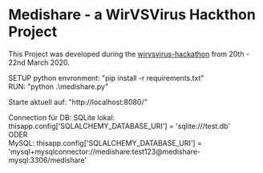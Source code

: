 # Medishare - a WirVSVirus Hackthon Project
This Project was developed during the [wirvsvirus-hackathon](https://wirvsvirushackathon.org/) from 20th - 22nd March 2020.

SETUP python envronment: "pip install -r requirements.txt"  
RUN: "python .\medishare.py"  

Starte aktuell auf: "http://localhost:8080/"

Connection für DB:
SQLite lokal: thisapp.config['SQLALCHEMY_DATABASE_URI'] = 'sqlite:///test.db'  
ODER  
MySQL: thisapp.config['SQLALCHEMY_DATABASE_URI'] = 'mysql+mysqlconnector://medishare:test123@medishare-mysql:3306/medishare'
